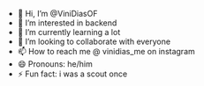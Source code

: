 - 👋 Hi, I’m @ViniDiasOF
- 👀 I’m interested in backend
- 🌱 I’m currently learning a lot
- 💞️ I’m looking to collaborate with everyone
- 📫 How to reach me @ vinidias_me on instagram
- 😄 Pronouns: he/him
- ⚡ Fun fact: i was a scout once

<!---
ViniDiasOF/ViniDiasOF is a ✨ special ✨ repository because its `README.md` (this file) appears on your GitHub profile.
You can click the Preview link to take a look at your changes.
--->
